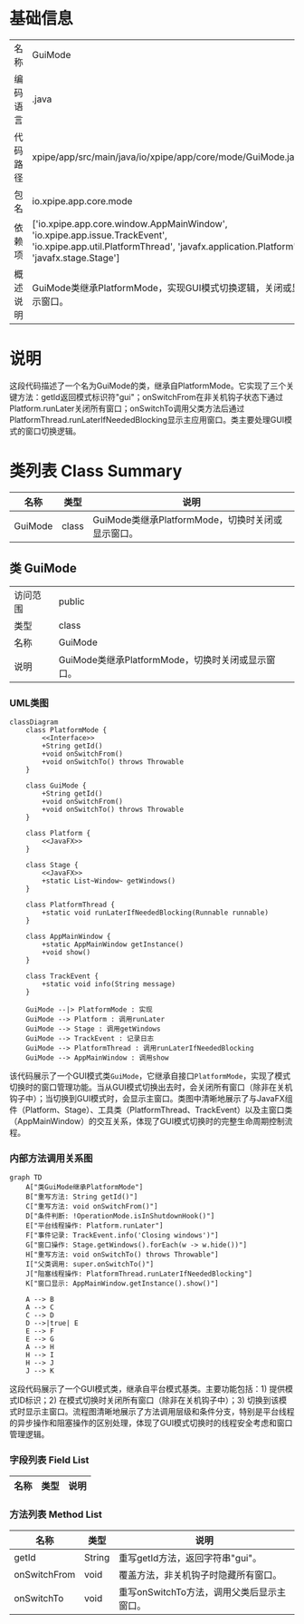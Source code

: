 # 基础信息

|      |      |
|------|------|
| 名称 | GuiMode |
| 编码语言 | .java |
| 代码路径 | xpipe/app/src/main/java/io/xpipe/app/core/mode/GuiMode.java |
| 包名 | io.xpipe.app.core.mode |
| 依赖项 | ['io.xpipe.app.core.window.AppMainWindow', 'io.xpipe.app.issue.TrackEvent', 'io.xpipe.app.util.PlatformThread', 'javafx.application.Platform', 'javafx.stage.Stage'] |
| 概述说明 | GuiMode类继承PlatformMode，实现GUI模式切换逻辑，关闭或显示窗口。 |

# 说明

这段代码描述了一个名为GuiMode的类，继承自PlatformMode。它实现了三个关键方法：getId返回模式标识符"gui"；onSwitchFrom在非关机钩子状态下通过Platform.runLater关闭所有窗口；onSwitchTo调用父类方法后通过PlatformThread.runLaterIfNeededBlocking显示主应用窗口。类主要处理GUI模式的窗口切换逻辑。

# 类列表 Class Summary

| 名称   | 类型  | 说明 |
|-------|------|-------------|
| GuiMode | class | GuiMode类继承PlatformMode，切换时关闭或显示窗口。 |



## 类 GuiMode

|      |      |
|------|------|
| 访问范围 | public |
| 类型 | class |
| 名称 | GuiMode |
| 说明 | GuiMode类继承PlatformMode，切换时关闭或显示窗口。 |


### UML类图

```mermaid
classDiagram
    class PlatformMode {
        <<Interface>>
        +String getId()
        +void onSwitchFrom()
        +void onSwitchTo() throws Throwable
    }

    class GuiMode {
        +String getId()
        +void onSwitchFrom()
        +void onSwitchTo() throws Throwable
    }

    class Platform {
        <<JavaFX>>
    }

    class Stage {
        <<JavaFX>>
        +static List~Window~ getWindows()
    }

    class PlatformThread {
        +static void runLaterIfNeededBlocking(Runnable runnable)
    }

    class AppMainWindow {
        +static AppMainWindow getInstance()
        +void show()
    }

    class TrackEvent {
        +static void info(String message)
    }

    GuiMode --|> PlatformMode : 实现
    GuiMode --> Platform : 调用runLater
    GuiMode --> Stage : 调用getWindows
    GuiMode --> TrackEvent : 记录日志
    GuiMode --> PlatformThread : 调用runLaterIfNeededBlocking
    GuiMode --> AppMainWindow : 调用show
```

该代码展示了一个GUI模式类`GuiMode`，它继承自接口`PlatformMode`，实现了模式切换时的窗口管理功能。当从GUI模式切换出去时，会关闭所有窗口（除非在关机钩子中）；当切换到GUI模式时，会显示主窗口。类图中清晰地展示了与JavaFX组件（Platform、Stage）、工具类（PlatformThread、TrackEvent）以及主窗口类（AppMainWindow）的交互关系，体现了GUI模式切换时的完整生命周期控制流程。


### 内部方法调用关系图

```mermaid
graph TD
    A["类GuiMode继承PlatformMode"]
    B["重写方法: String getId()"]
    C["重写方法: void onSwitchFrom()"]
    D["条件判断: !OperationMode.isInShutdownHook()"]
    E["平台线程操作: Platform.runLater"]
    F["事件记录: TrackEvent.info('Closing windows')"]
    G["窗口操作: Stage.getWindows().forEach(w -> w.hide())"]
    H["重写方法: void onSwitchTo() throws Throwable"]
    I["父类调用: super.onSwitchTo()"]
    J["阻塞线程操作: PlatformThread.runLaterIfNeededBlocking"]
    K["窗口显示: AppMainWindow.getInstance().show()"]

    A --> B
    A --> C
    C --> D
    D -->|true| E
    E --> F
    E --> G
    A --> H
    H --> I
    H --> J
    J --> K
```

这段代码展示了一个GUI模式类，继承自平台模式基类。主要功能包括：1) 提供模式ID标识；2) 在模式切换时关闭所有窗口（除非在关机钩子中）；3) 切换到该模式时显示主窗口。流程图清晰地展示了方法调用层级和条件分支，特别是平台线程的异步操作和阻塞操作的区别处理，体现了GUI模式切换时的线程安全考虑和窗口管理逻辑。

### 字段列表 Field List

| 名称  | 类型  | 说明 |
|-------|-------|------|

### 方法列表 Method List

| 名称  | 类型  | 说明 |
|-------|-------|------|
| getId | String | 重写getId方法，返回字符串"gui"。 |
| onSwitchFrom | void | 覆盖方法，非关机钩子时隐藏所有窗口。 |
| onSwitchTo | void | 重写onSwitchTo方法，调用父类后显示主窗口。 |




